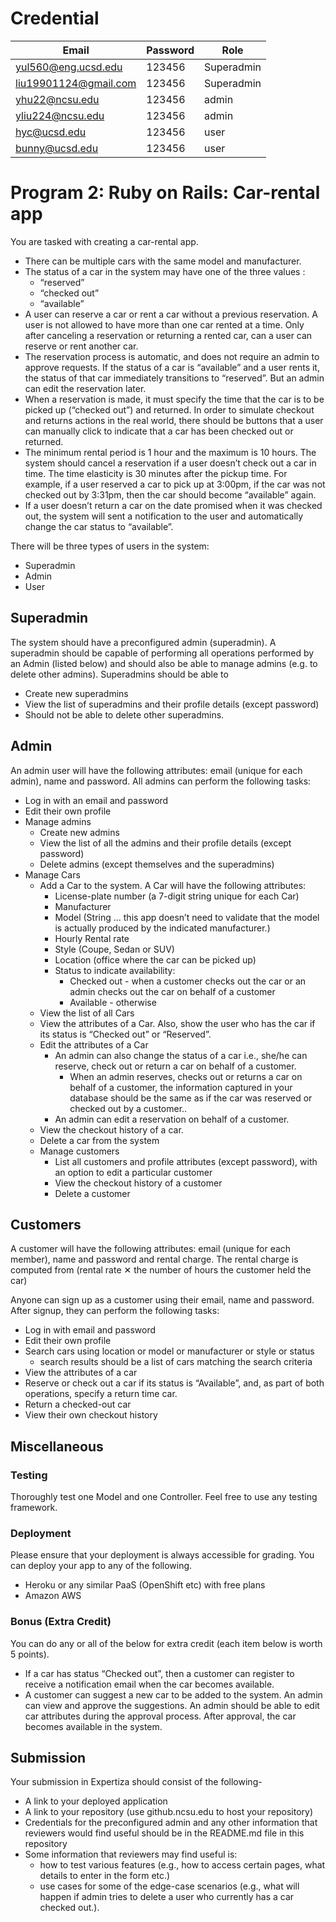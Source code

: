 # Credential

Email | Password | Role
------------ | ------------- | -------------
yul560@eng.ucsd.edu | 123456 | Superadmin
liu19901124@gmail.com | 123456 | Superadmin
yhu22@ncsu.edu | 123456 | admin
yliu224@ncsu.edu | 123456 | admin
hyc@ucsd.edu | 123456 | user
bunny@ucsd.edu | 123456 | user


# Program 2: Ruby on Rails: Car-rental app

You are tasked with creating a car-rental app.
- There can be multiple cars with the same model and manufacturer.
- The status of a car in the system may have one of the three values :
	- “reserved”
	- “checked out”
	- “available”
- A user can reserve a car or rent a car without a previous reservation. A user is not allowed to have more than one car rented at a time. Only after canceling a reservation or returning a rented car, can a user can reserve or rent another car.
- The reservation process is automatic, and does not require an admin to approve requests. If the status of a car is “available” and a user rents it, the status of that car immediately transitions to “reserved”. But an admin can edit the reservation later.
- When a reservation is made, it must specify the time that the car is to be picked up (“checked out”) and returned. In order to simulate checkout and returns actions in the real world, there should be buttons that a user can manually click to indicate that a car has been checked out or returned.
- The minimum rental period is 1 hour and the maximum is 10 hours. The system should cancel a reservation if a user doesn’t check out a car in time. The time elasticity is 30 minutes after the pickup time.  For example, if a user reserved a car to pick up at 3:00pm, if the car was not checked out by 3:31pm, then the car should become “available” again.
- If a user doesn’t return a car on the date promised when it was checked out, the system will sent a notification to the user and automatically change the car status to “available”.

There will be three types of users in the system:
- Superadmin
- Admin
- User

## Superadmin
The system should have a preconfigured admin (superadmin). A superadmin should be capable of performing all operations performed by an Admin (listed below) and should also be able to manage admins (e.g. to delete other admins).
Superadmins should be able to
- Create new superadmins
- View the list of superadmins and their profile details (except password)
- Should not be able to delete other superadmins.

## Admin
An admin user will have the following attributes: email (unique for each admin), name and password.
All admins can perform the following tasks:
- Log in with an email and password
- Edit their own profile
- Manage admins
	- Create new admins
	- View the list of all the admins and their profile details (except password)
	- Delete admins (except themselves and the superadmins)
- Manage Cars
	- Add a Car to the system. A Car will have the following attributes:
		- License-plate number (a 7-digit string unique for each Car)
		- Manufacturer
		- Model (String  … this app doesn’t need to validate that the model is actually produced by the indicated manufacturer.)
		- Hourly Rental rate
		- Style (Coupe, Sedan or SUV)
		- Location (office where the car can be picked up)
		- Status to indicate availability:
			- Checked out - when a customer checks out the car or an admin checks out the car on behalf of a customer
			- Available - otherwise
	- View the list of all Cars
	- View the attributes of a Car. Also, show the user who has the car if its status is “Checked out” or “Reserved”.
	- Edit the attributes of a Car
		- An admin can also change the status of a car i.e., she/he can reserve, check out or return a car on behalf of a customer.
			- When an admin reserves, checks out or returns a car on behalf of a customer, the information captured in your database should be the same as if the car was reserved or checked out by a customer..
		- An admin can edit a reservation on behalf of a customer.
	- View the checkout history of a car.
	- Delete a car from the system
	- Manage customers
		- List all customers and profile attributes (except password), with an option to edit a particular customer
		- View the checkout history of a customer
		- Delete a customer

## Customers
A customer will have the following attributes: email (unique for each member), name and password and rental charge. The rental charge  is computed from (rental rate ✕ the number of hours the customer held the car)

Anyone can sign up as a customer using their email, name and password. After signup, they can perform the following tasks:

- Log in with email and password
- Edit their own profile
- Search cars using location or model or manufacturer or style or status
	- search results should be a list of cars matching the search criteria
- View the attributes of a car
- Reserve or check out a car if its status is “Available”, and, as part of both operations, specify a return time car.
- Return a checked-out car
- View their own checkout history

## Miscellaneous

### Testing

Thoroughly test one Model and one Controller. Feel free to use any testing framework.

### Deployment
Please ensure that your deployment is always accessible for grading. You can deploy your app to any of the following.

- Heroku or any similar PaaS (OpenShift etc) with free plans
- Amazon AWS

### Bonus (Extra Credit)
You can do any or all of the below for extra credit (each item below is worth 5 points).

- If a car has status “Checked out”, then a customer can register to receive a notification email when the car becomes available.
- A customer can suggest a new car to be added to the system. An admin can view and approve the suggestions. An admin should be able to edit car attributes during the approval process. After approval, the car becomes available in the system.

## Submission
Your submission in Expertiza should consist of the following-

- A link to your deployed application
- A link to your repository (use github.ncsu.edu to host your repository)
- Credentials for the preconfigured admin and any other information that reviewers would find useful should be in the README.md file in this repository
- Some information that reviewers may find useful is:
	- how to test various features (e.g., how to access certain pages, what details to enter in the form etc.)
	- use cases for some of the edge-case scenarios (e.g., what will happen if admin tries to delete a user who currently has a car checked out.).
